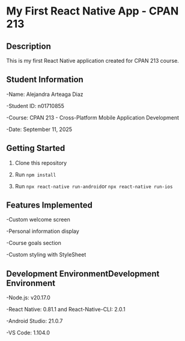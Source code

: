 # My First React Native App - CPAN 213
## Description
This is my first React Native application created for CPAN 213 course.

## Student Information
-Name: Alejandra Arteaga Diaz

-Student ID: n01710855

-Course: CPAN 213 - Cross-Platform Mobile Application Development

-Date: September 11, 2025

## Getting Started
1. Clone this repository

2. Run `npm install`

3. Run `npx react-native run-android`or `npx react-native run-ios`

## Features Implemented
-Custom welcome screen

-Personal information display

-Course goals section

-Custom styling with StyleSheet

## Development EnvironmentDevelopment Environment
-Node.js: v20.17.0

-React Native: 0.81.1  and React-Native-CLI: 2.0.1

-Android Studio: 21.0.7

-VS Code: 1.104.0
